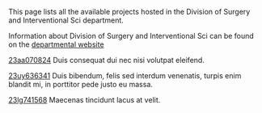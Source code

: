This page lists all the available projects hosted in the Division of Surgery and Interventional Sci department.

Information about Division of Surgery and Interventional Sci can be found on the [departmental website](https://www.example.com/dept6)

[23aa070824](/projects/23aa070824.md) Duis consequat dui nec nisi volutpat eleifend.

[23uy636341](/projects/23uy636341.md) Duis bibendum, felis sed interdum venenatis, turpis enim blandit mi, in porttitor pede justo eu massa.

[23lg741568](/projects/23lg741568.md) Maecenas tincidunt lacus at velit.